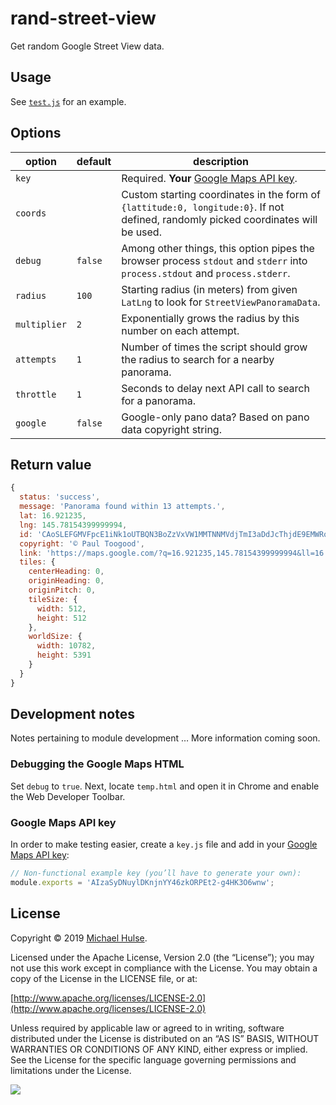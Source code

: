 # rand-street-view

Get random Google Street View data.

## Usage

See [`test.js`](test.js) for an example.

## Options

option | default | description
--- | --- | ---
`key` | | Required. **Your** [Google Maps API key](https://developers.google.com/maps/documentation/javascript/get-api-key).
`coords` | | Custom starting coordinates in the form of `{lattitude:0, longitude:0}`. If not defined, randomly picked coordinates will be used.
`debug` | `false` | Among other things, this option pipes the browser process `stdout` and `stderr` into `process.stdout` and `process.stderr`.
`radius` | `100` | Starting radius (in meters) from given `LatLng` to look for `StreetViewPanoramaData`.
`multiplier` | `2` | Exponentially grows the radius by this number on each attempt.
`attempts` | `1` | Number of times the script should grow the radius to search for a nearby panorama.
`throttle` | `1` | Seconds to delay next API call to search for a panorama.
`google` | `false` | Google-only pano data? Based on pano data copyright string.

## Return value

```js
{
  status: 'success',
  message: 'Panorama found within 13 attempts.',
  lat: 16.921235,
  lng: 145.78154399999994,
  id: 'CAoSLEFGMVFpcE1iNk1oUTBQN3BoZzVxVW1MMTNNMVdjTmI3aDdJcThjdE9EMWRo',
  copyright: '© Paul Toogood',
  link: 'https://maps.google.com/?q=16.921235,145.78154399999994&ll=16.921235,145.78154399999994&z=0',
  tiles: {
    centerHeading: 0,
    originHeading: 0,
    originPitch: 0,
    tileSize: {
      width: 512,
      height: 512
    },
    worldSize: {
      width: 10782,
      height: 5391
    }
  }
}
```

## Development notes

Notes pertaining to module development … More information coming soon.

### Debugging the Google Maps HTML

Set `debug` to `true`. Next, locate `temp.html` and open it in Chrome and enable the Web Developer Toolbar.

### Google Maps API key

In order to make testing easier, create a `key.js` file and add in your [Google Maps API key](https://developers.google.com/maps/documentation/javascript/get-api-key):

```js
// Non-functional example key (you’ll have to generate your own):
module.exports = 'AIzaSyDNuylDKnjnYY46zkORPEt2-g4HK3O6wnw';
```

## License

Copyright © 2019 [Michael Hulse](http://mky.io).

Licensed under the Apache License, Version 2.0 (the “License”); you may not use this work except in compliance with the License. You may obtain a copy of the License in the LICENSE file, or at:

[http://www.apache.org/licenses/LICENSE-2.0](http://www.apache.org/licenses/LICENSE-2.0)

Unless required by applicable law or agreed to in writing, software distributed under the License is distributed on an “AS IS” BASIS, WITHOUT WARRANTIES OR CONDITIONS OF ANY KIND, either express or implied. See the License for the specific language governing permissions and limitations under the License.

<img src="https://github.global.ssl.fastly.net/images/icons/emoji/octocat.png">
